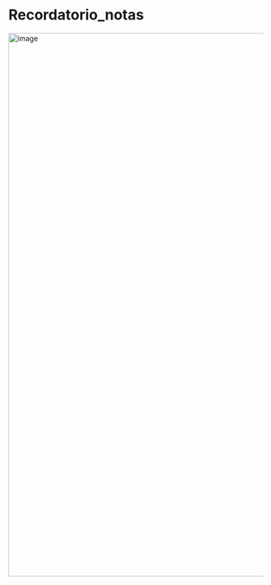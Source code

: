 # Recordatorio_notas

<img width="1073" alt="image" src="https://user-images.githubusercontent.com/86807831/206921087-d6108d68-a1cf-4079-ae02-75340e8b242c.png">

